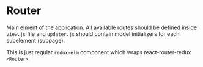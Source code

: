 Router
===
Main elment of the application. All available routes should be defined inside `view.js` file and `updater.js` should contain model initializers for each subelement (subpage).

This is just regular `redux-elm` component which wraps react-router-redux `<Router>`.

